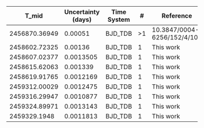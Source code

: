 |T_mid        |Uncertainty (days)|Time System|#  |Reference           |
|-------------|------------------|-----------|---|--------------------|
|2456870.36949|0.00051           |BJD_TDB    |>1 |10.3847/0004-6256/152/4/108|
|2458602.72325|0.00136           |BJD_TDB    |1  |This work           |
|2458607.02377|0.0013505         |BJD_TDB    |1  |This work           |
|2458615.62063|0.001339          |BJD_TDB    |1  |This work           |
|2458619.91765|0.0012169         |BJD_TDB    |1  |This work           |
|2459312.00029|0.0012475         |BJD_TDB    |1  |This work           |
|2459316.29947|0.0010877         |BJD_TDB    |1  |This work           |
|2459324.89971|0.0013143         |BJD_TDB    |1  |This work           |
|2459329.1948 |0.0011813         |BJD_TDB    |1  |This work           |
